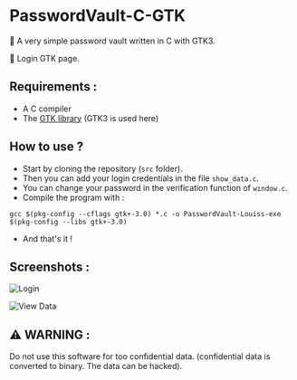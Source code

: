 # PasswordVault-C-GTK
🎯 A very simple password vault written in C with GTK3. 

🧩 Login GTK page.

## Requirements : 

* A C compiler
* The [GTK library](https://www.gtk.org) (GTK3 is used here)

## How to use ? 

* Start by cloning the repository (`src` folder). 
* Then you can add your login credentials in the file `show_data.c`.
* You can change your password in the verification function of `window.c`.
* Compile the program with : 

`gcc $(pkg-config --cflags gtk+-3.0) *.c -o PasswordVault-Louiss-exe $(pkg-config --libs gtk+-3.0)`

* And that's it ! 

## Screenshots : 

![Login](https://github.com/Louiss-exe/PasswordVault-C-GTK/blob/main/s1.png "Budgie - Solus")

![View Data](https://github.com/Louiss-exe/PasswordVault-C-GTK/blob/main/s2.png "data")

## ⚠️ WARNING : 
Do not use this software for too confidential data. (confidential data is converted to binary. The data can be hacked).
